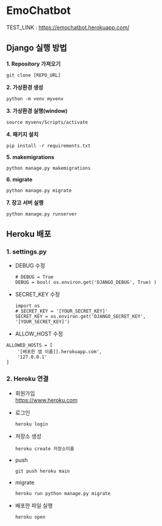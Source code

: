 # EmoChatbot
TEST_LINK : https://emochatbot.herokuapp.com/


## Django 실행 방법
**1. Repository 가져오기**
  ```
  git clone [REPO_URL]
   ```

**2. 가상환경 생성**
  ```
  python -m venv myvenv
  ```

**3. 가상환경 실행(window)** 
  ```
  source myvenv/Scripts/activate
  ```

**4. 패키지 설치**
  ```
  pip install -r requirements.txt
  ```

**5. makemigrations**
  ```
  python manage.py makemigrations
  ```

**6. migrate**
  ```
  python manage.py migrate
  ```

**7. 장고 서버 실행**
  ```
  python manage.py runserver
  ```


## Heroku 배포
### 1. settings.py
- DEBUG 수정
  ```
  # DEBUG = True 
  DEBUG = bool( os.environ.get('DJANGO_DEBUG', True) )
  ```

- SECRET_KEY 수정
  ```
  import os 
  # SECRET_KEY = '[YOUR_SECRET_KEY]'
  SECRET_KEY = os.environ.get('DJANGO_SECRET_KEY', '[YOUR_SECRET_KEY]')
  ```

- ALLOW_HOST 수정
```
ALLOWED_HOSTS = [
    '[배포한 앱 이름]].herokuapp.com',
    '127.0.0.1'
]
```


### 2. Heroku 연결
- 회원가입  
  https://www.heroku.com

- 로그인
  ```
  heroku login
  ```  

- 저장소 생성
  ```
  heroku create 저장소이름
  ```

- push
  ```
  git push heroku main
  ```
  
- migrate
  ```
  heroku run python manage.py migrate
  ```

- 배포한 파일 실행
  ```
  heroku open
  ```